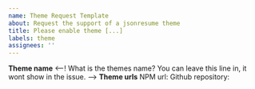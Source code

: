 ```yaml
---
name: Theme Request Template
about: Request the support of a jsonresume theme
title: Please enable theme [...]
labels: theme
assignees: ''
---
```


**Theme name**
<--! What is the themes name? You can leave this line in, it wont show in the issue. -->
**Theme urls**
NPM url:
Github repository:
